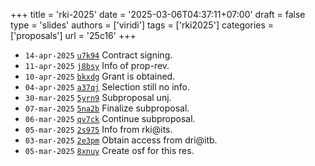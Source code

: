 +++
title = 'rki-2025'
date = '2025-03-06T04:37:11+07:00'
draft = false
type = 'slides'
authors = ['viridi']
tags = ['rki2025']
categories = ['proposals']
url = '25c16'
+++

+ `14-apr-2025` [`u7k94`](https://osf.io/u7k94) Contract signing.
+ `11-apr-2025` [`j8bsy`](https://osf.io/j8bsy) Info of prop-rev.
+ `10-apr-2025` [`bkxdg`](https://osf.io/bkxdg) Grant is obtained.
+ `04-apr-2025` [`a37qj`](https://osf.io/a37qj) Selection still no info.
+ `30-mar-2025` [`5yrn9`](https://osf.io/5yrn9) Subproposal unj.
+ `07-mar-2025` [`5na2b`](https://osf.io/5na2b) Finalize subproposal.
+ `06-mar-2025` [`qv7ck`](https://osf.io/qv7ck) Continue subproposal.
+ `05-mar-2025` [`2s975`](https://osf.io/2s975) Info from rki@its.
+ `03-mar-2025` [`2e3pm`](https://osf.io/2e3pm) Obtain access from dri@itb.
+ `05-mar-2025` [`8xnuy`](https://osf.io/8xnuy) Create osf for this res.

